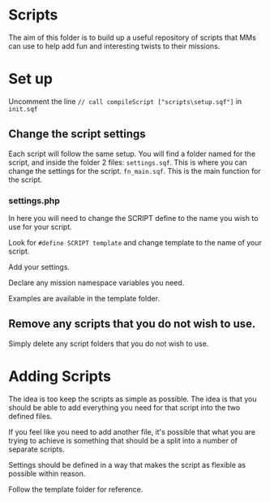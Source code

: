 # Scripts

The aim of this folder is to build up a useful repository of scripts that MMs
can use to help add fun and interesting twists to their missions. 

# Set up

Uncomment the line `// call compileScript ["scripts\setup.sqf"]` in `init.sqf`

## Change the script settings

Each script will follow the same setup. 
You will find a folder named for the script, and inside the folder 2 files:
`settings.sqf`. This is where you can change the settings for the script. 
`fn_main.sqf`. This is the main function for the script. 

### settings.php

In here you will need to change the SCRIPT define to the name you wish to use for
your script. 

Look for `#define SCRIPT template` and change template to the name of your script.

Add your settings. 

Declare any mission namespace variables you need. 

Examples are available in the template folder.

## Remove any scripts that you do not wish to use.

Simply delete any script folders that you do not wish to use.

# Adding Scripts

The idea is too keep the scripts as simple as possible. The idea is that you 
should be able to add everything you need for that script into the two defined
files.

If you feel like you need to add another file, it's possible that what
you are trying to achieve is something that should be a split into a number of 
separate scripts. 

Settings should be defined in a way that makes the script as flexible as possible
within reason. 

Follow the template folder for reference.

